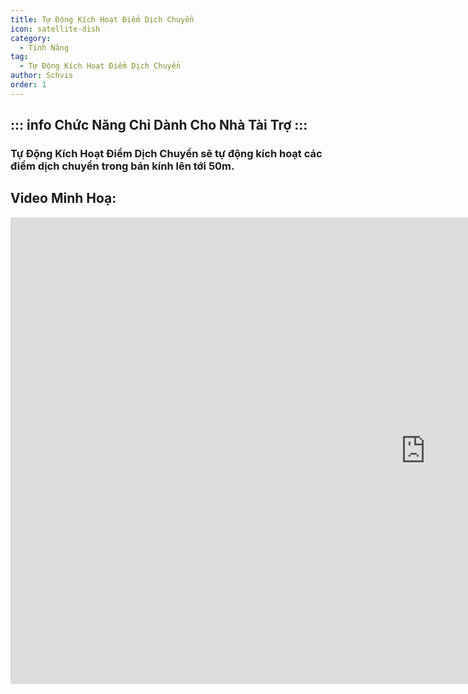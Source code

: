 ```yaml
---
title: Tự Động Kích Hoạt Điểm Dịch Chuyển
icon: satellite-dish
category:
  - Tính Năng
tag:
  - Tự Động Kích Hoạt Điểm Dịch Chuyển
author: Schvis
order: 1
---
```

::: info Chức Năng Chỉ Dành Cho Nhà Tài Trợ
:::
---
### Tự Động Kích Hoạt Điểm Dịch Chuyển sẽ tự động kích hoạt các điểm dịch chuyển trong bán kính lên tới 50m.

## Video Minh Hoạ:

<div class="iframe-container"><iframe width="1328" height="747" src="https://www.youtube.com/embed/qstBErr9mJ0?list=PL5eI1Tb64p56g27qfYk7VuFTz4FK6YrKa" title="Korepi - AutoActivateTP (Sponsor)" frameborder="0" allow="accelerometer; autoplay; clipboard-write; encrypted-media; gyroscope; picture-in-picture; web-share" referrerpolicy="strict-origin-when-cross-origin" allowfullscreen></iframe></div>
